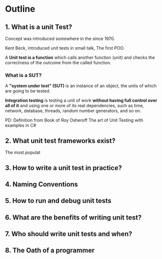 # Outline

## 1. What is a unit Test?

Concept was introduced somewhere in the since 1970.

Kent Beck, introduced unit tests in small talk, The first POO.


A **Unit test is a function** which calls another function (unit) and checks the correctness of the outcome from the called function.

### What is a SUT?

A **"system under test" (SUT)** is an instance of an object, the units of which are going to be tested. 


**Integration testing** is testing a unit of work **without having full control over all of it** and using one or more of its real dependencies, such as time, network, database, threads, random number generators, and so on.

PD: Definition from Book of Roy Osheroff The art of Unit Testing with examples in C#

## 2. What unit test frameworks exist?

The most populat

## 3. How to write a unit test in practice?

## 4. Naming Conventions

## 5. How to run and debug unit tests

## 6. What are the benefits of writing unit test?

## 7. Who should write unit tests and when?


## 8. The Oath of a programmer